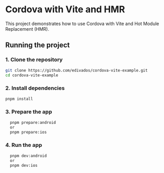 # Cordova with Vite and HMR

This project demonstrates how to use Cordova with Vite and Hot Module Replacement (HMR).

## Running the project

### 1. Clone the repository

```sh
git clone https://github.com/edivados/cordova-vite-example.git
cd cordova-vite-example
```

### 2. Install dependencies

```sh
pnpm install
```

### 3. Prepare the app

```sh
  pnpm prepare:android
  or
  pnpm prepare:ios
```

### 4. Run the app

```sh
  pnpm dev:android
  or
  pnpm dev:ios
```
